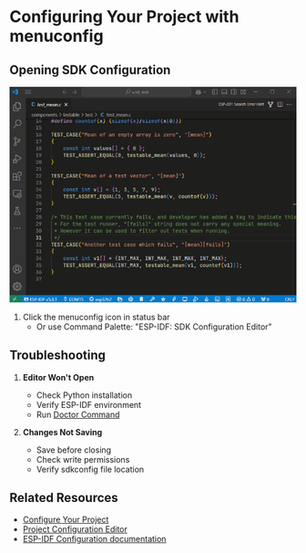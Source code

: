 # Configuring Your Project with menuconfig

## Opening SDK Configuration
![Menuconfig Interface](../../media/walkthrough/gifs/menuconfig.gif)

1. Click the menuconfig icon in status bar
   - Or use Command Palette: "ESP-IDF: SDK Configuration Editor"

## Troubleshooting

1. **Editor Won't Open**
   - Check Python installation
   - Verify ESP-IDF environment
   - Run [Doctor Command](command:espIdf.doctorCommand)

2. **Changes Not Saving**
   - Save before closing
   - Check write permissions
   - Verify sdkconfig file location

## Related Resources
- [Configure Your Project](https://docs.espressif.com/projects/vscode-esp-idf-extension/en/latest/configureproject.html)
- [Project Configuration Editor](https://docs.espressif.com/projects/vscode-esp-idf-extension/en/latest/additionalfeatures/project-configuration.html)
- [ESP-IDF Configuration documentation](https://docs.espressif.com/projects/esp-idf/en/latest/esp32/api-reference/kconfig-reference.html)